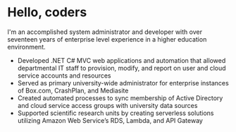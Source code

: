 # Hello, coders

I'm an accomplished system administrator and developer with over seventeen years of enterprise level experience in a higher education environment.

- Developed .NET C# MVC web applications and automation that allowed departmental IT staff to provision, modify, and report on user and cloud service accounts and resources
- Served as primary university-wide administrator for enterprise instances of Box.com, CrashPlan, and Mediasite
- Created automated processes to sync membership of Active Directory and cloud service access groups with university data sources
- Supported scientific research units by creating serverless solutions utilizing Amazon Web Service’s RDS, Lambda, and API Gateway


